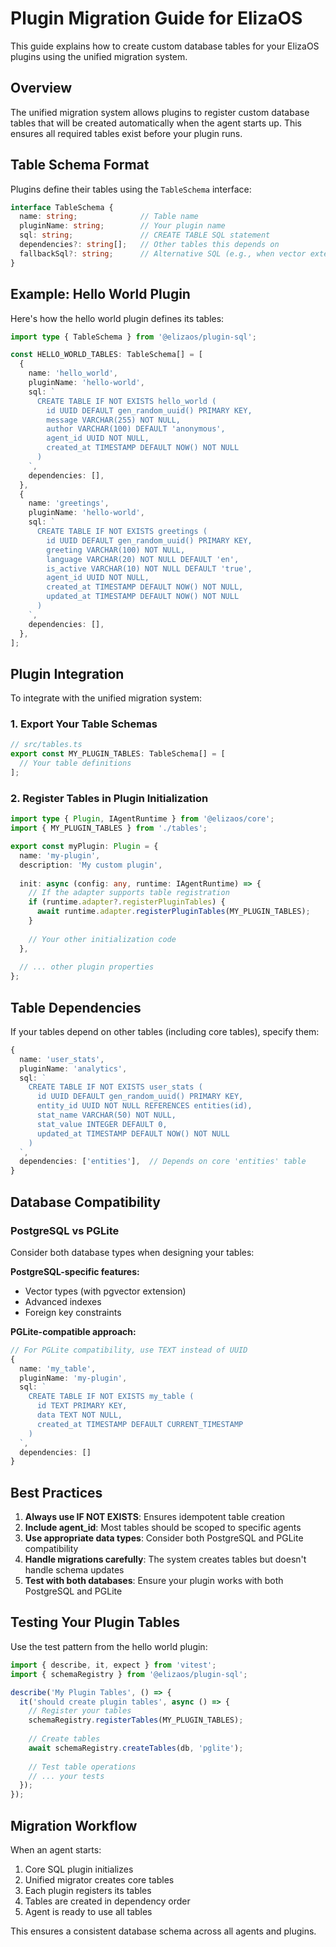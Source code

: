 # Plugin Migration Guide for ElizaOS

This guide explains how to create custom database tables for your ElizaOS plugins using the unified migration system.

## Overview

The unified migration system allows plugins to register custom database tables that will be created automatically when the agent starts up. This ensures all required tables exist before your plugin runs.

## Table Schema Format

Plugins define their tables using the `TableSchema` interface:

```typescript
interface TableSchema {
  name: string;              // Table name
  pluginName: string;        // Your plugin name
  sql: string;               // CREATE TABLE SQL statement
  dependencies?: string[];   // Other tables this depends on
  fallbackSql?: string;      // Alternative SQL (e.g., when vector extension unavailable)
}
```

## Example: Hello World Plugin

Here's how the hello world plugin defines its tables:

```typescript
import type { TableSchema } from '@elizaos/plugin-sql';

const HELLO_WORLD_TABLES: TableSchema[] = [
  {
    name: 'hello_world',
    pluginName: 'hello-world',
    sql: `
      CREATE TABLE IF NOT EXISTS hello_world (
        id UUID DEFAULT gen_random_uuid() PRIMARY KEY,
        message VARCHAR(255) NOT NULL,
        author VARCHAR(100) DEFAULT 'anonymous',
        agent_id UUID NOT NULL,
        created_at TIMESTAMP DEFAULT NOW() NOT NULL
      )
    `,
    dependencies: [],
  },
  {
    name: 'greetings',
    pluginName: 'hello-world',
    sql: `
      CREATE TABLE IF NOT EXISTS greetings (
        id UUID DEFAULT gen_random_uuid() PRIMARY KEY,
        greeting VARCHAR(100) NOT NULL,
        language VARCHAR(20) NOT NULL DEFAULT 'en',
        is_active VARCHAR(10) NOT NULL DEFAULT 'true',
        agent_id UUID NOT NULL,
        created_at TIMESTAMP DEFAULT NOW() NOT NULL,
        updated_at TIMESTAMP DEFAULT NOW() NOT NULL
      )
    `,
    dependencies: [],
  },
];
```

## Plugin Integration

To integrate with the unified migration system:

### 1. Export Your Table Schemas

```typescript
// src/tables.ts
export const MY_PLUGIN_TABLES: TableSchema[] = [
  // Your table definitions
];
```

### 2. Register Tables in Plugin Initialization

```typescript
import type { Plugin, IAgentRuntime } from '@elizaos/core';
import { MY_PLUGIN_TABLES } from './tables';

export const myPlugin: Plugin = {
  name: 'my-plugin',
  description: 'My custom plugin',
  
  init: async (config: any, runtime: IAgentRuntime) => {
    // If the adapter supports table registration
    if (runtime.adapter?.registerPluginTables) {
      await runtime.adapter.registerPluginTables(MY_PLUGIN_TABLES);
    }
    
    // Your other initialization code
  },
  
  // ... other plugin properties
};
```

## Table Dependencies

If your tables depend on other tables (including core tables), specify them:

```typescript
{
  name: 'user_stats',
  pluginName: 'analytics',
  sql: `
    CREATE TABLE IF NOT EXISTS user_stats (
      id UUID DEFAULT gen_random_uuid() PRIMARY KEY,
      entity_id UUID NOT NULL REFERENCES entities(id),
      stat_name VARCHAR(50) NOT NULL,
      stat_value INTEGER DEFAULT 0,
      updated_at TIMESTAMP DEFAULT NOW() NOT NULL
    )
  `,
  dependencies: ['entities'],  // Depends on core 'entities' table
}
```

## Database Compatibility

### PostgreSQL vs PGLite

Consider both database types when designing your tables:

**PostgreSQL-specific features:**
- Vector types (with pgvector extension)
- Advanced indexes
- Foreign key constraints

**PGLite-compatible approach:**
```typescript
// For PGLite compatibility, use TEXT instead of UUID
{
  name: 'my_table',
  pluginName: 'my-plugin',
  sql: `
    CREATE TABLE IF NOT EXISTS my_table (
      id TEXT PRIMARY KEY,
      data TEXT NOT NULL,
      created_at TIMESTAMP DEFAULT CURRENT_TIMESTAMP
    )
  `,
  dependencies: []
}
```

## Best Practices

1. **Always use IF NOT EXISTS**: Ensures idempotent table creation
2. **Include agent_id**: Most tables should be scoped to specific agents
3. **Use appropriate data types**: Consider both PostgreSQL and PGLite compatibility
4. **Handle migrations carefully**: The system creates tables but doesn't handle schema updates
5. **Test with both databases**: Ensure your plugin works with both PostgreSQL and PGLite

## Testing Your Plugin Tables

Use the test pattern from the hello world plugin:

```typescript
import { describe, it, expect } from 'vitest';
import { schemaRegistry } from '@elizaos/plugin-sql';

describe('My Plugin Tables', () => {
  it('should create plugin tables', async () => {
    // Register your tables
    schemaRegistry.registerTables(MY_PLUGIN_TABLES);
    
    // Create tables
    await schemaRegistry.createTables(db, 'pglite');
    
    // Test table operations
    // ... your tests
  });
});
```

## Migration Workflow

When an agent starts:

1. Core SQL plugin initializes
2. Unified migrator creates core tables
3. Each plugin registers its tables
4. Tables are created in dependency order
5. Agent is ready to use all tables

This ensures a consistent database schema across all agents and plugins.
